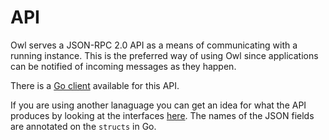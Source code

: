 # API

Owl serves a JSON-RPC 2.0 API as a means of communicating with a running instance.
This is the preferred way of using Owl since applications can be notified of incoming messages as they happen.

There is a [Go client](../pkg/owljsonrpc/client.go) available for this API.

If you are using another lanaguage you can get an idea for what the API produces by looking at the interfaces [here](../pkg/owl/api.go).
The names of the JSON fields are annotated on the `structs` in Go.

